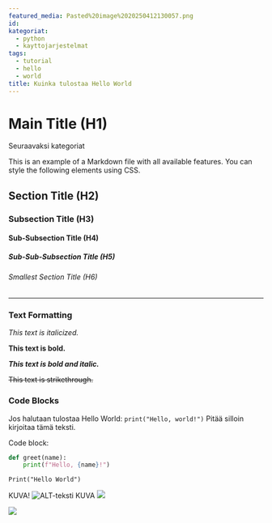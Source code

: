 ```yaml
---
featured_media: Pasted%20image%2020250412130057.png
id: 
kategoriat:
  - python
  - kayttojarjestelmat
tags:
  - tutorial
  - hello
  - world
title: Kuinka tulostaa Hello World
---
```


# Main Title (H1)

Seuraavaksi kategoriat

This is an example of a Markdown file with all available features. You can style the following elements using CSS.

## Section Title (H2)

### Subsection Title (H3)

#### Sub-Subsection Title (H4)

##### Sub-Sub-Subsection Title (H5)

###### Smallest Section Title (H6)

---

### Text Formatting

*This text is italicized.*

**This text is bold.**

***This text is bold and italic.***

~~This text is strikethrough.~~

### Code Blocks

Jos halutaan tulostaa Hello World: `print("Hello, world!")` Pitää silloin kirjoitaa tämä teksti.

Code block:

```python
def greet(name):
    print(f"Hello, {name}!")

```

```
Print("Hello World")
```

KUVA!
![ALT-teksti](https://datahavu.fi/wp-content/uploads/2025/03/Pasted-image-20250314104414.png)
KUVA
![](https://datahavu.fi/wp-content/uploads/2025/03/Pasted-image-20250318151129.png)

![](https://datahavu.fi/wp-content/uploads/2025/03/Pasted-image-20250318151728.png)